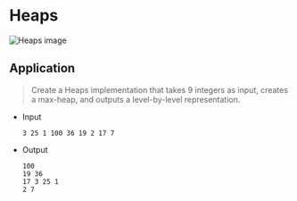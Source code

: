 # Heaps

![Heaps image](https://upload.wikimedia.org/wikipedia/commons/thumb/c/c4/Max-Heap-new.svg/1200px-Max-Heap-new.svg.png)

## Application
> Create a Heaps implementation that takes 9 integers as input, creates a max-heap, and outputs a level-by-level representation.

- Input
	```
	3 25 1 100 36 19 2 17 7
	```
- Output
	```
	100
	19 36
	17 3 25 1
	2 7
	```